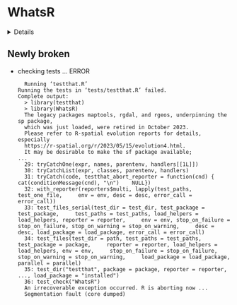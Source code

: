 # WhatsR

<details>

* Version: 1.0.1
* GitHub: NA
* Source code: https://github.com/cran/WhatsR
* Date/Publication: 2023-06-01 22:50:14 UTC
* Number of recursive dependencies: 140

Run `cloud_details(, "WhatsR")` for more info

</details>

## Newly broken

*   checking tests ... ERROR
    ```
      Running ‘testthat.R’
    Running the tests in ‘tests/testthat.R’ failed.
    Complete output:
      > library(testthat)
      > library(WhatsR)
      The legacy packages maptools, rgdal, and rgeos, underpinning the sp package,
      which was just loaded, were retired in October 2023.
      Please refer to R-spatial evolution reports for details, especially
      https://r-spatial.org/r/2023/05/15/evolution4.html.
      It may be desirable to make the sf package available;
    ...
      29: tryCatchOne(expr, names, parentenv, handlers[[1L]])
      30: tryCatchList(expr, classes, parentenv, handlers)
      31: tryCatch(code, testthat_abort_reporter = function(cnd) {    cat(conditionMessage(cnd), "\n")    NULL})
      32: with_reporter(reporters$multi, lapply(test_paths, test_one_file,     env = env, desc = desc, error_call = error_call))
      33: test_files_serial(test_dir = test_dir, test_package = test_package,     test_paths = test_paths, load_helpers = load_helpers, reporter = reporter,     env = env, stop_on_failure = stop_on_failure, stop_on_warning = stop_on_warning,     desc = desc, load_package = load_package, error_call = error_call)
      34: test_files(test_dir = path, test_paths = test_paths, test_package = package,     reporter = reporter, load_helpers = load_helpers, env = env,     stop_on_failure = stop_on_failure, stop_on_warning = stop_on_warning,     load_package = load_package, parallel = parallel)
      35: test_dir("testthat", package = package, reporter = reporter,     ..., load_package = "installed")
      36: test_check("WhatsR")
      An irrecoverable exception occurred. R is aborting now ...
      Segmentation fault (core dumped)
    ```

